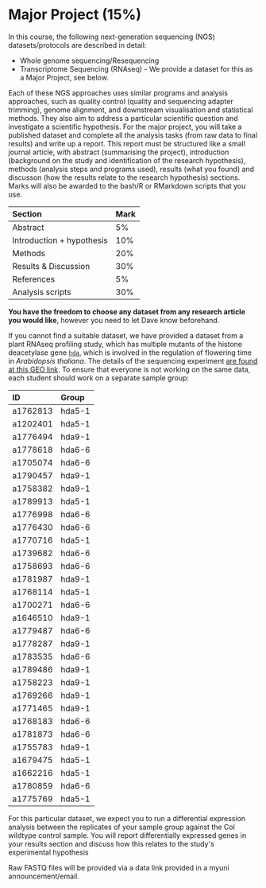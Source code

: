 # Major Project (15%)

In this course, the following next-generation sequencing (NGS) datasets/protocols are described in detail:

- Whole genome sequencing/Resequencing
- Transcriptome Sequencing (RNAseq) - We provide a dataset for this as a Major Project, see below. 

Each of these NGS approaches uses similar programs and analysis approaches, such as quality control (quality and sequencing adapter trimming), genome alignment, and downstream visualisation and statistical methods. They also aim to address a particular scientific question and investigate a scientific hypothesis. For the major project, you will take a published dataset and complete all the analysis tasks (from raw data to final results) and write up a report. This report must be structured like a small journal article, with abstract (summarising the project), introduction (background on the study and identification of the research hypothesis), methods (analysis steps and programs used), results (what you found) and discusson (how the results relate to the research hypothesis) sections. Marks will also be awarded to the bash/R or RMarkdown scripts that you use.

|Section                    |Mark |
|:--------------------------|:----|
|Abstract                   |5%   |
|Introduction + hypothesis  |10%  |
|Methods                    |20%  |
|Results & Discussion       |30%  |
|References                 |5%   |
|Analysis scripts           |30%  |

**You have the freedom to choose any dataset from any research article you would like**, however you need to let Dave know beforehand.

If you cannot find a suitable dataset, we have provided a dataset from a plant RNAseq profiling study, which has multiple mutants of the histone deacetylase gene [`hda`](https://www.ncbi.nlm.nih.gov/pmc/articles/PMC4848314/), which is involved in the regulation of flowering time in *Arabidopsis thaliana*. The details of the sequencing experiment [are found at this GEO link](https://www.ncbi.nlm.nih.gov/geo/query/acc.cgi?acc=GSE78946). To ensure that everyone is not working on the same data, each student should work on a separate sample group:

|ID      |Group |
|:-------|:-----|
|a1762813|hda5-1|
|a1202401|hda5-1|
|a1776494|hda9-1|
|a1778618|hda6-6|
|a1705074|hda6-6|
|a1790457|hda9-1|
|a1758382|hda9-1|
|a1789913|hda5-1|
|a1776998|hda6-6|
|a1776430|hda6-6|
|a1770716|hda5-1|
|a1739682|hda6-6|
|a1758693|hda6-6|
|a1781987|hda9-1|
|a1768114|hda5-1|
|a1700271|hda6-6|
|a1646510|hda9-1|
|a1779487|hda6-6|
|a1778287|hda9-1|
|a1783535|hda6-6|
|a1789486|hda9-1|
|a1758223|hda9-1|
|a1769266|hda9-1|
|a1771465|hda9-1|
|a1768183|hda6-6|
|a1781873|hda6-6|
|a1755783|hda9-1|
|a1679475|hda5-1|
|a1662216|hda5-1|
|a1780859|hda6-6|
|a1775769|hda5-1|


For this particular dataset, we expect you to run a differential expression analysis between the replicates of your sample group against the Col wildtype control sample. You will report differentially expressed genes in your results section and discuss how this relates to the study's experimental hypothesis

Raw FASTQ files will be provided via a data link provided in a myuni announcement/email.
